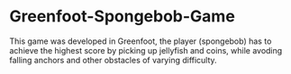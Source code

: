 # Greenfoot-Spongebob-Game

This game was developed in Greenfoot, the player (spongebob) has to achieve the highest score by picking up jellyfish and coins, while avoding falling anchors and other obstacles of varying difficulty. 
